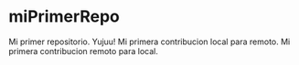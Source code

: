 # miPrimerRepo
Mi primer repositorio. Yujuu!
Mi primera contribucion local para remoto.
Mi primera contribucion remoto para local.
